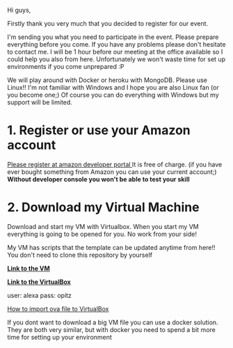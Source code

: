 Hi guys, 

Firstly thank you very much that you decided to register for our event.

I'm sending you what you need to participate in the event. Please prepare everything before you come. If you have any problems please don't hesitate to contact me. I will be 1 hour before our meeting at the office available so I could help you also from here.
Unfortunately we won't waste time for set up environments if you come unprepared :P 

We will play around with Docker or heroku with MongoDB.  Please use Linux!! I'm not familiar with Windows and I hope you are also Linux fan (or you become one;) Of course you can do everything with Windows but my support will be limited.

# 1. Register or use your Amazon account

[Please register at amazon developer portal ](http://developer.amazon.com/)
It is free of charge. (if you have ever bought something from Amazon you can use your current account;) **Without developer console you won't be able to test your skill** 


# 2. Download my Virtual Machine

Download and start my VM with Virtualbox. When you start my VM  everything is going to be opened for you. No work from your side!

My VM has scripts that the template can be updated anytime from here!! You don't need to clone this repository by yourself

       
[**Link to the VM**](https://drive.google.com/open?id=1H0xQT7PKidrgmTQkqQKQBXhZ7M8nrHjW)

[**Link to the VirtualBox**](https://www.virtualbox.org/wiki/Downloads)

user: alexa
pass: opitz

[How to import ova file to VirtualBox](https://docs.oracle.com/cd/E26217_01/E26796/html/qs-import-vm.html)

If you dont want to download a big VM file you can use a docker solution.
They are both very similar, but with docker you need to spend a bit more time for setting up your environment



